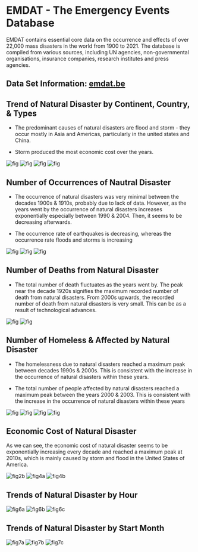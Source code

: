 # EMDAT - The Emergency Events Database

EMDAT contains essential core data on the occurrence and effects of over 22,000 mass disasters in the world from 1900 to 2021. The database is compiled from various sources, including UN agencies, non-governmental organisations, insurance companies, research institutes and press agencies.

## Data Set Information: [emdat.be](https://www.emdat.be)

## Trend of Natural Disaster by Continent, Country, & Types

- The predominant causes of natural disasters are flood and storm - they occur mostly in Asia and Americas, particularly in the united states and China.

- Storm produced the most economic cost over the years.

![fig](images/fig2b.png)
![fig](images/fig4a.png)
![fig](images/fig2c.png)
![fig](images/fig3.png)


## Number of Occurrences of  Nautral Disaster

- The occurrence of natural disasters was very minimal between the decades 1900s & 1910s,  probably due to lack of data. However, as the years went by the occurrence of natural disasters increases exponentially especially between 1990 & 2004. Then, it seems to be decreasing afterwards.

- The occurrence rate of earthquakes is decreasing, whereas the occurrence rate floods and storms is increasing

![fig](images/fig1a.png)
![fig](images/fig1f.png)
![fig](images/fig2a.png)

## Number of Deaths from  Natural Disaster

- The total number of death fluctuates as the years went by. The peak near the decade 1920s signifies the maximum recorded number of death from natural disasters. From 2000s upwards, the recorded number of death from natural disasters is very small. This can be as a result of technological advances.

![fig](images/fig1b.png)
![fig](images/fig1.png)


## Number of Homeless & Affected by  Natural Disaster

- The homelessness due to natural disasters reached a maximum peak between decades 1990s & 2000s. This is consistent with the increase in the occurrence of natural disasters within these years.

- The total number of people affected by natural disasters reached a maximum peak between the years 2000 & 2003. This is consistent with the increase in the occurrence of natural disasters within these years

![fig](images/fig1c.png)
![fig](images/fig1e.png)
![fig](images/fig1d.png)
![fig](images/fig1g.png)

## Economic Cost of Natural Disaster

As we can see, the economic cost of natural disaster seems to be exponentially increasing every decade and reached a maximum peak at 2010s, which is mainly caused by storm and flood in the United States of America.

![fig2b](images/fig3a.png)
![fig4a](images/fig3b.png)
![fig4b](images/fig3c.png)

## Trends of Natural Disaster by Hour

![fig6a](images/fig6a.png)
![fig6b](images/fig6b.png)
![fig6c](images/fig6c.png)

## Trends of Natural Disaster by Start Month

![fig7a](images/fig7a.png)
![fig7b](images/fig7b.png)
![fig7c](images/fig7c.png)
